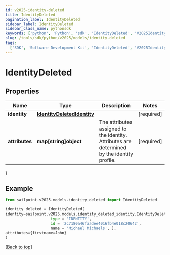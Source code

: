 ```yaml
---
id: v2025-identity-deleted
title: IdentityDeleted
pagination_label: IdentityDeleted
sidebar_label: IdentityDeleted
sidebar_class_name: pythonsdk
keywords: ['python', 'Python', 'sdk', 'IdentityDeleted', 'V2025IdentityDeleted']
slug: /tools/sdk/python/v2025/models/identity-deleted
tags:
  ['SDK', 'Software Development Kit', 'IdentityDeleted', 'V2025IdentityDeleted']
---
```


# IdentityDeleted

## Properties

| Name | Type | Description | Notes |
| --- | --- | --- | --- |
| **identity** | [**IdentityDeletedIdentity**](identity-deleted-identity) |  | [required] |
| **attributes** | **map[string]object** | The attributes assigned to the identity. Attributes are determined by the identity profile. | [required] |

}

## Example

```python
from sailpoint.v2025.models.identity_deleted import IdentityDeleted

identity_deleted = IdentityDeleted(
identity=sailpoint.v2025.models.identity_deleted_identity.IdentityDeleted_identity(
                    type = 'IDENTITY',
                    id = '2c7180a46faadee4016fb4e018c20642',
                    name = 'Michael Michaels', ),
attributes={firstname=John}
)

```

[[Back to top]](#)
